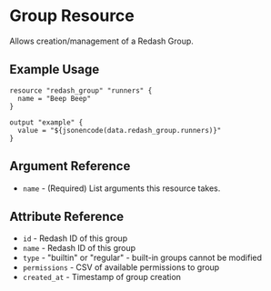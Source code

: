 # Group Resource

Allows creation/management of a Redash Group.

## Example Usage

```hcl
resource "redash_group" "runners" {
  name = "Beep Beep"
}

output "example" {
  value = "${jsonencode(data.redash_group.runners)}"
}
```

## Argument Reference

* `name` - (Required) List arguments this resource takes.

## Attribute Reference

* `id` - Redash ID of this group
* `name` - Redash ID of this group
* `type` - "builtin" or "regular" - built-in groups cannot be modified
* `permissions` - CSV of available permissions to group
* `created_at` - Timestamp of group creation